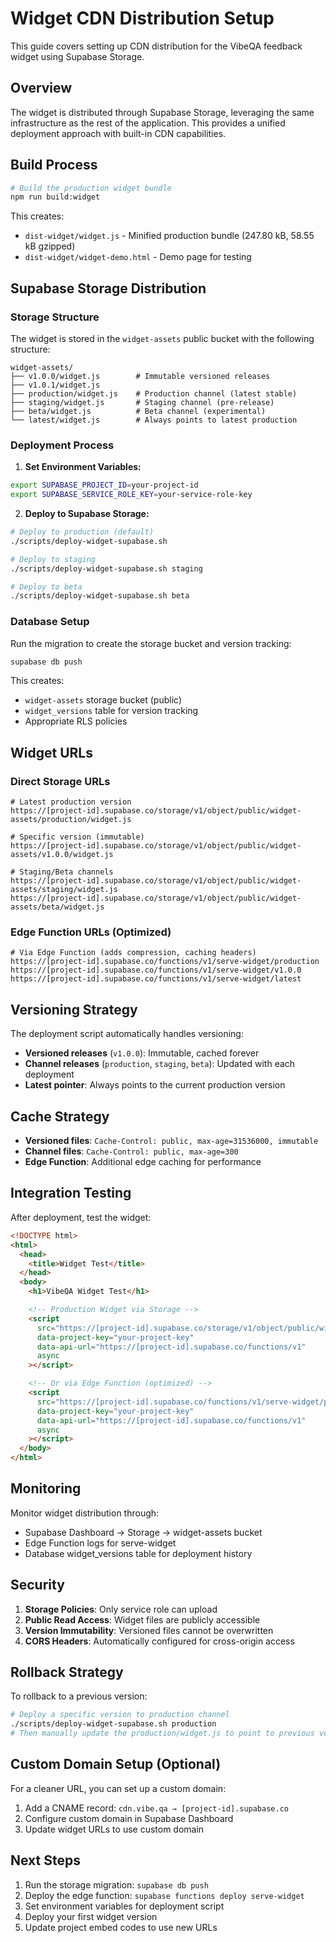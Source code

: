 # Widget CDN Distribution Setup

This guide covers setting up CDN distribution for the VibeQA feedback widget using Supabase Storage.

## Overview

The widget is distributed through Supabase Storage, leveraging the same infrastructure as the rest of the application. This provides a unified deployment approach with built-in CDN capabilities.

## Build Process

```bash
# Build the production widget bundle
npm run build:widget
```

This creates:

- `dist-widget/widget.js` - Minified production bundle (247.80 kB, 58.55 kB gzipped)
- `dist-widget/widget-demo.html` - Demo page for testing

## Supabase Storage Distribution

### Storage Structure

The widget is stored in the `widget-assets` public bucket with the following structure:

```
widget-assets/
├── v1.0.0/widget.js        # Immutable versioned releases
├── v1.0.1/widget.js
├── production/widget.js    # Production channel (latest stable)
├── staging/widget.js       # Staging channel (pre-release)
├── beta/widget.js          # Beta channel (experimental)
└── latest/widget.js        # Always points to latest production
```

### Deployment Process

1. **Set Environment Variables:**

```bash
export SUPABASE_PROJECT_ID=your-project-id
export SUPABASE_SERVICE_ROLE_KEY=your-service-role-key
```

2. **Deploy to Supabase Storage:**

```bash
# Deploy to production (default)
./scripts/deploy-widget-supabase.sh

# Deploy to staging
./scripts/deploy-widget-supabase.sh staging

# Deploy to beta
./scripts/deploy-widget-supabase.sh beta
```

### Database Setup

Run the migration to create the storage bucket and version tracking:

```bash
supabase db push
```

This creates:

- `widget-assets` storage bucket (public)
- `widget_versions` table for version tracking
- Appropriate RLS policies

## Widget URLs

### Direct Storage URLs

```
# Latest production version
https://[project-id].supabase.co/storage/v1/object/public/widget-assets/production/widget.js

# Specific version (immutable)
https://[project-id].supabase.co/storage/v1/object/public/widget-assets/v1.0.0/widget.js

# Staging/Beta channels
https://[project-id].supabase.co/storage/v1/object/public/widget-assets/staging/widget.js
https://[project-id].supabase.co/storage/v1/object/public/widget-assets/beta/widget.js
```

### Edge Function URLs (Optimized)

```
# Via Edge Function (adds compression, caching headers)
https://[project-id].supabase.co/functions/v1/serve-widget/production
https://[project-id].supabase.co/functions/v1/serve-widget/v1.0.0
https://[project-id].supabase.co/functions/v1/serve-widget/latest
```

## Versioning Strategy

The deployment script automatically handles versioning:

- **Versioned releases** (`v1.0.0`): Immutable, cached forever
- **Channel releases** (`production`, `staging`, `beta`): Updated with each deployment
- **Latest pointer**: Always points to the current production version

## Cache Strategy

- **Versioned files**: `Cache-Control: public, max-age=31536000, immutable`
- **Channel files**: `Cache-Control: public, max-age=300`
- **Edge Function**: Additional edge caching for performance

## Integration Testing

After deployment, test the widget:

```html
<!DOCTYPE html>
<html>
  <head>
    <title>Widget Test</title>
  </head>
  <body>
    <h1>VibeQA Widget Test</h1>

    <!-- Production Widget via Storage -->
    <script
      src="https://[project-id].supabase.co/storage/v1/object/public/widget-assets/production/widget.js"
      data-project-key="your-project-key"
      data-api-url="https://[project-id].supabase.co/functions/v1"
      async
    ></script>

    <!-- Or via Edge Function (optimized) -->
    <script
      src="https://[project-id].supabase.co/functions/v1/serve-widget/production"
      data-project-key="your-project-key"
      data-api-url="https://[project-id].supabase.co/functions/v1"
      async
    ></script>
  </body>
</html>
```

## Monitoring

Monitor widget distribution through:

- Supabase Dashboard → Storage → widget-assets bucket
- Edge Function logs for serve-widget
- Database widget_versions table for deployment history

## Security

1. **Storage Policies**: Only service role can upload
2. **Public Read Access**: Widget files are publicly accessible
3. **Version Immutability**: Versioned files cannot be overwritten
4. **CORS Headers**: Automatically configured for cross-origin access

## Rollback Strategy

To rollback to a previous version:

```bash
# Deploy a specific version to production channel
./scripts/deploy-widget-supabase.sh production
# Then manually update the production/widget.js to point to previous version
```

## Custom Domain Setup (Optional)

For a cleaner URL, you can set up a custom domain:

1. Add a CNAME record: `cdn.vibe.qa → [project-id].supabase.co`
2. Configure custom domain in Supabase Dashboard
3. Update widget URLs to use custom domain

## Next Steps

1. Run the storage migration: `supabase db push`
2. Deploy the edge function: `supabase functions deploy serve-widget`
3. Set environment variables for deployment script
4. Deploy your first widget version
5. Update project embed codes to use new URLs
